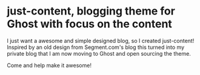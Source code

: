 # just-content, blogging theme for Ghost with focus on the content

I just want a awesome and simple designed blog, so I created just-content! Inspired by an old design from Segment.com's blog this turned into my private blog that I am now moving to Ghost and open sourcing the theme.

Come and help make it awesome!
